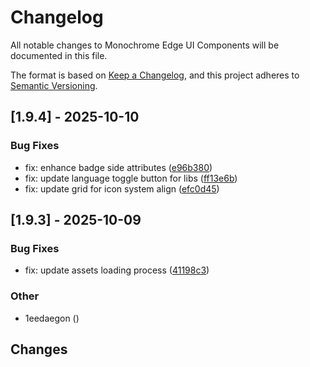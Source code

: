 # Changelog

All notable changes to Monochrome Edge UI Components will be documented in this file.

The format is based on [Keep a Changelog](https://keepachangelog.com/en/1.0.0/),
and this project adheres to [Semantic Versioning](https://semver.org/spec/v2.0.0.html).

## [1.9.4] - 2025-10-10

### Bug Fixes

- fix: enhance badge side attributes ([e96b380](../../commit/e96b380e71818dd97e3b2d2bb0223496a0315b49))
- fix: update language toggle button for libs ([ff13e6b](../../commit/ff13e6b5349ecc3af130f8a0a4536fdd7526b2e8))
- fix: update grid for icon system align ([efc0d45](../../commit/efc0d45d767ebaa63680dd7142595d41b0910da6))

## [1.9.3] - 2025-10-09

### Bug Fixes

- fix: update assets loading process ([41198c3](../../commit/41198c337d50b94296f6040bcc03f38b35ef8898))

### Other

- 1eedaegon ([](../../commit/))

## Changes

